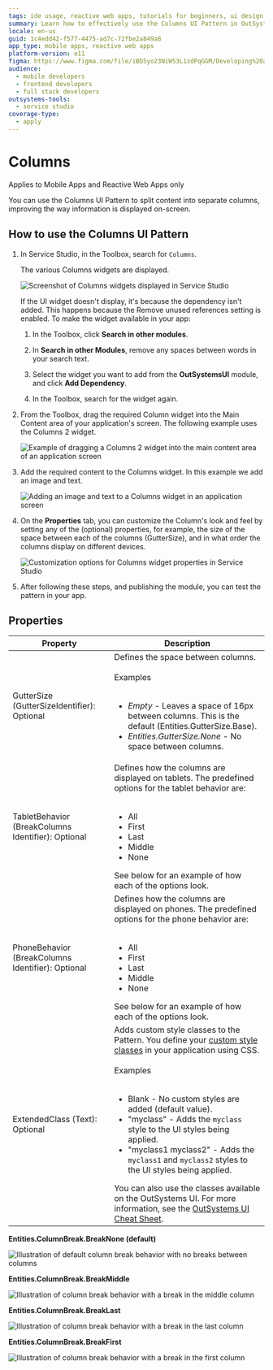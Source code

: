 ```yaml
---
tags: ide usage, reactive web apps, tutorials for beginners, ui design patterns, layout management
summary: Learn how to effectively use the Columns UI Pattern in OutSystems 11 (O11) to enhance content layout in mobile and reactive web apps.
locale: en-us
guid: 1c4edd42-f577-4475-ad7c-72fbe2a849a8
app_type: mobile apps, reactive web apps
platform-version: o11
figma: https://www.figma.com/file/iBD5yo23NiW53L1zdPqGGM/Developing%20an%20Application?node-id=201:22
audience:
  - mobile developers
  - frontend developers
  - full stack developers
outsystems-tools:
  - service studio
coverage-type:
  - apply
---
```


# Columns

<div class="info" markdown="1">

Applies to Mobile Apps and Reactive Web Apps only

</div>

You can use the Columns UI Pattern to split content into separate columns, improving the way information is displayed on-screen.

## How to use the Columns UI Pattern

1. In Service Studio, in the Toolbox, search for `Columns`.

    The various Columns widgets are displayed. 

    ![Screenshot of Columns widgets displayed in Service Studio](images/columnsmob-image-1.png "Columns Widgets in Service Studio")

    If the UI widget doesn't display, it's because the dependency isn't added. This happens because the Remove unused references setting is enabled. To make the widget available in your app:

    1. In the Toolbox, click **Search in other modules**.

    1. In **Search in other Modules**, remove any spaces between words in your search text.
    
    1. Select the widget you want to add from the **OutSystemsUI** module, and click **Add Dependency**. 
    
    1. In the Toolbox, search for the widget again.

1. From the Toolbox, drag the required Column widget into the Main Content area of your application's screen. The following example uses the Columns 2 widget.

    ![Example of dragging a Columns 2 widget into the main content area of an application screen](images/columnsmob-image-3.png "Dragging Columns Widget into Main Content Area")

1. Add the required content to the Columns widget. In this example we add an image and text.

    ![Adding an image and text to a Columns widget in an application screen](images/columnsmob-image-4.png "Adding Content to Columns Widget")

1. On the **Properties** tab, you can customize the Column's look and feel by setting any of the (optional) properties, for example, the size of the space between each of the columns (GutterSize), and in what order the columns display on different devices. 

    ![Customization options for Columns widget properties in Service Studio](images/columnsmob-image-2.png "Customizing Columns Properties")

1. After following these steps, and publishing the module, you can test the pattern in your app. 

## Properties

**Property** |  **Description** |  
---|---
GutterSize (GutterSizeIdentifier): Optional | Defines the space between columns.<br/><br/>Examples<br/><br/><ul><li>_Empty_ - Leaves a space of 16px between columns. This is the default (Entities.GutterSize.Base).</li><li>_Entities.GutterSize.None_ - No space between columns.</li></ul> |
TabletBehavior (BreakColumns Identifier): Optional | Defines how the columns are displayed on tablets. The predefined options for the tablet behavior are:<br/><br/><ul><li>All</li><li>First</li><li>Last</li><li>Middle</li><li>None</li></ul>See below for an example of how each of the options look. |
PhoneBehavior (BreakColumns Identifier): Optional | Defines how the columns are displayed on phones. The predefined options for the phone behavior are:<br/><br/><ul><li>All</li><li>First</li><li>Last</li><li>Middle</li><li>None</li></ul>See below for an example of how each of the options look. |
ExtendedClass (Text): Optional | Adds custom style classes to the Pattern. You define your [custom style classes](../../../look-feel/css.md) in your application using CSS.<br/><br/>Examples<br/><br/><ul><li>Blank - No custom styles are added (default value).</li><li>"myclass" - Adds the ``myclass`` style to the UI styles being applied.</li><li>"myclass1 myclass2" - Adds the ``myclass1`` and ``myclass2`` styles to the UI styles being applied.</li></ul>You can also use the classes available on the OutSystems UI. For more information, see the [OutSystems UI Cheat Sheet](https://outsystemsui.outsystems.com/OutSystemsUIWebsite/CheatSheet). |

**Entities.ColumnBreak.BreakNone (default)**

![Illustration of default column break behavior with no breaks between columns](images/Column_break_none.png "Default Column Break Behavior")  

**Entities.ColumnBreak.BreakMiddle**

![Illustration of column break behavior with a break in the middle column](images/Column_break_middle.png "Column Break Middle Behavior")

**Entities.ColumnBreak.BreakLast**

![Illustration of column break behavior with a break in the last column](images/Column_break_last.png "Column Break Last Behavior")

**Entities.ColumnBreak.BreakFirst**

![Illustration of column break behavior with a break in the first column](images/Column_break_first.png "Column Break First Behavior")
